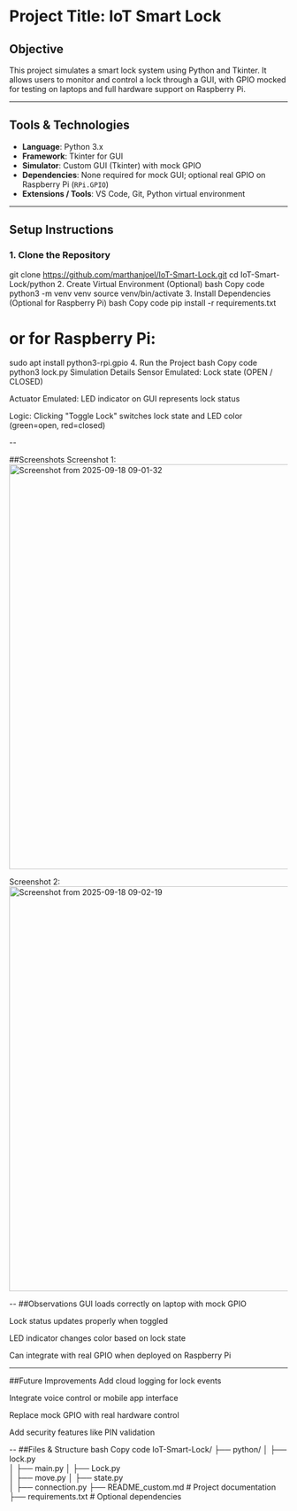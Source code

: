 # Project Title: IoT Smart Lock

## Objective
This project simulates a smart lock system using Python and Tkinter. It allows users to monitor and control a lock through a GUI, with GPIO mocked for testing on laptops and full hardware support on Raspberry Pi.

---

## Tools & Technologies

- **Language**: Python 3.x
- **Framework**: Tkinter for GUI
- **Simulator**: Custom GUI (Tkinter) with mock GPIO
- **Dependencies**: None required for mock GUI; optional real GPIO on Raspberry Pi (`RPi.GPIO`)
- **Extensions / Tools**: VS Code, Git, Python virtual environment

---

## Setup Instructions

### 1. Clone the Repository
git clone https://github.com/marthanjoel/IoT-Smart-Lock.git
cd IoT-Smart-Lock/python
2. Create Virtual Environment (Optional)
bash
Copy code
python3 -m venv venv
source venv/bin/activate
3. Install Dependencies (Optional for Raspberry Pi)
bash
Copy code
pip install -r requirements.txt
# or for Raspberry Pi:
sudo apt install python3-rpi.gpio
4. Run the Project
bash
Copy code
python3 lock.py
Simulation Details
Sensor Emulated: Lock state (OPEN / CLOSED)

Actuator Emulated: LED indicator on GUI represents lock status

Logic: Clicking "Toggle Lock" switches lock state and LED color (green=open, red=closed)


--

##Screenshots
Screenshot 1:<img width="1255" height="731" alt="Screenshot from 2025-09-18 09-01-32" src="https://github.com/user-attachments/assets/0e09df3f-53e1-41d9-9be9-4f43316515fa" />

Screenshot 2: <img width="1255" height="731" alt="Screenshot from 2025-09-18 09-02-19" src="https://github.com/user-attachments/assets/b6cebd85-37e1-4a7b-b09c-dd3748ee17c9" />




--
##Observations
GUI loads correctly on laptop with mock GPIO

Lock status updates properly when toggled

LED indicator changes color based on lock state

Can integrate with real GPIO when deployed on Raspberry Pi


---
##Future Improvements
Add cloud logging for lock events

Integrate voice control or mobile app interface

Replace mock GPIO with real hardware control

Add security features like PIN validation


--
##Files & Structure
bash
Copy code
IoT-Smart-Lock/
├── python/
│   ├── lock.py       
│   ├── main.py
│   ├── Lock.py      
│   ├── move.py
│   ├── state.py      
│   ├── connection.py 
├── README_custom.md  # Project documentation
├── requirements.txt  # Optional dependencies
